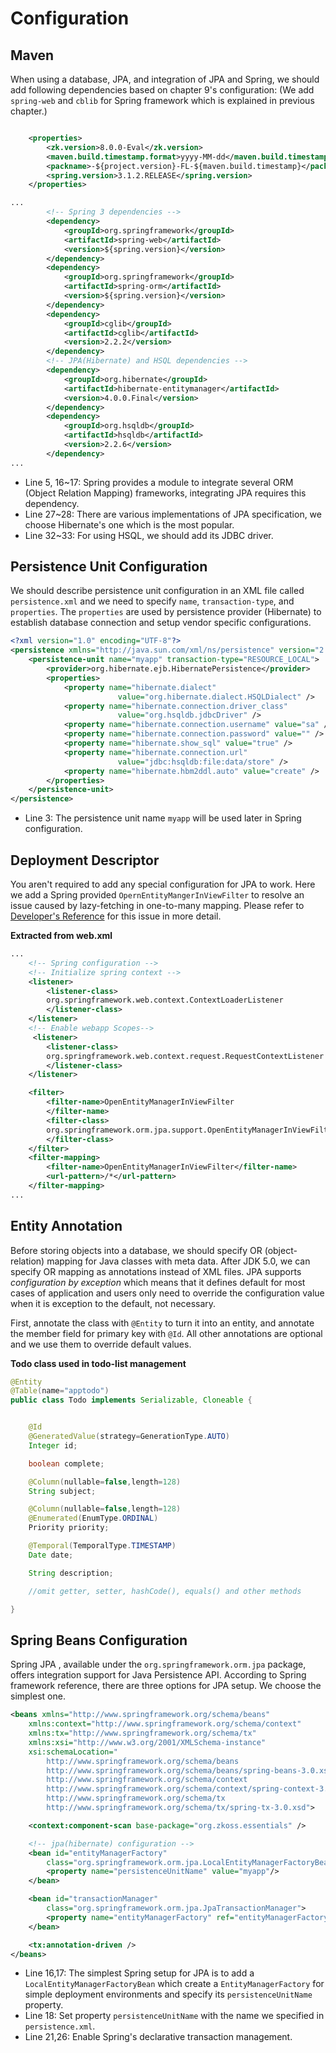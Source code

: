 # Configuration

## Maven

When using a database, JPA, and integration of JPA and Spring, we should
add following dependencies based on chapter 9's configuration: (We add
`spring-web` and `cblib` for Spring framework which is explained in
previous chapter.)

```xml

    <properties>
        <zk.version>8.0.0-Eval</zk.version>
        <maven.build.timestamp.format>yyyy-MM-dd</maven.build.timestamp.format>
        <packname>-${project.version}-FL-${maven.build.timestamp}</packname>
        <spring.version>3.1.2.RELEASE</spring.version>
    </properties>

...
        <!-- Spring 3 dependencies -->
        <dependency>
            <groupId>org.springframework</groupId>
            <artifactId>spring-web</artifactId>
            <version>${spring.version}</version>
        </dependency>
        <dependency>
            <groupId>org.springframework</groupId>
            <artifactId>spring-orm</artifactId>
            <version>${spring.version}</version>
        </dependency>
        <dependency>
            <groupId>cglib</groupId>
            <artifactId>cglib</artifactId>
            <version>2.2.2</version>
        </dependency>
        <!-- JPA(Hibernate) and HSQL dependencies -->
        <dependency>
            <groupId>org.hibernate</groupId>
            <artifactId>hibernate-entitymanager</artifactId>
            <version>4.0.0.Final</version>
        </dependency>
        <dependency>
            <groupId>org.hsqldb</groupId>
            <artifactId>hsqldb</artifactId>
            <version>2.2.6</version>
        </dependency>
...
```

-   Line 5, 16\~17: Spring provides a module to integrate several ORM
    (Object Relation Mapping) frameworks, integrating JPA requires this
    dependency.
-   Line 27\~28: There are various implementations of JPA specification,
    we choose Hibernate's one which is the most popular.
-   Line 32\~33: For using HSQL, we should add its JDBC driver.


## Persistence Unit Configuration

We should describe persistence unit configuration in an XML file called
`persistence.xml` and we need to specify `name`, `transaction-type`, and
`properties`. The `properties` are used by persistence provider
(Hibernate) to establish database connection and setup vendor specific
configurations.

```xml
<?xml version="1.0" encoding="UTF-8"?>
<persistence xmlns="http://java.sun.com/xml/ns/persistence" version="2.0">
    <persistence-unit name="myapp" transaction-type="RESOURCE_LOCAL">
        <provider>org.hibernate.ejb.HibernatePersistence</provider>
        <properties>
            <property name="hibernate.dialect"
                        value="org.hibernate.dialect.HSQLDialect" />
            <property name="hibernate.connection.driver_class"
                        value="org.hsqldb.jdbcDriver" />
            <property name="hibernate.connection.username" value="sa" />
            <property name="hibernate.connection.password" value="" />
            <property name="hibernate.show_sql" value="true" />
            <property name="hibernate.connection.url"
                        value="jdbc:hsqldb:file:data/store" />
            <property name="hibernate.hbm2ddl.auto" value="create" />
        </properties>
    </persistence-unit>
</persistence>
```

-   Line 3: The persistence unit name `myapp` will be used later in
    Spring configuration.


## Deployment Descriptor

You aren't required to add any special configuration for JPA to work.
Here we add a Spring provided `OpernEntityMangerInViewFilter` to resolve
an issue caused by lazy-fetching in one-to-many mapping. Please refer to
[ Developer's Reference]({{site.baseurl}}/zk_dev_ref/integration/jpa)
for this issue in more detail.

**Extracted from web.xml**

```xml
...
    <!-- Spring configuration -->
    <!-- Initialize spring context -->
    <listener>
        <listener-class>
        org.springframework.web.context.ContextLoaderListener
        </listener-class>
    </listener>
    <!-- Enable webapp Scopes-->
     <listener>
        <listener-class>
        org.springframework.web.context.request.RequestContextListener
        </listener-class>
    </listener>

    <filter>
        <filter-name>OpenEntityManagerInViewFilter
        </filter-name>
        <filter-class>
        org.springframework.orm.jpa.support.OpenEntityManagerInViewFilter
        </filter-class>
    </filter>
    <filter-mapping>
        <filter-name>OpenEntityManagerInViewFilter</filter-name>
        <url-pattern>/*</url-pattern>
    </filter-mapping>
...
```

## Entity Annotation


Before storing objects into a database, we should specify OR
(object-relation) mapping for Java classes with meta data. After JDK
5.0, we can specify OR mapping as annotations instead of XML files. JPA
supports *configuration by exception* which means that it defines
default for most cases of application and users only need to override
the configuration value when it is exception to the default, not
necessary.

First, annotate the class with `@Entity` to turn it into an entity, and
annotate the member field for primary key with `@Id`. All other
annotations are optional and we use them to override default values.

**Todo class used in todo-list management**

```java
@Entity
@Table(name="apptodo")
public class Todo implements Serializable, Cloneable {


    @Id
    @GeneratedValue(strategy=GenerationType.AUTO)
    Integer id;

    boolean complete;

    @Column(nullable=false,length=128)
    String subject;

    @Column(nullable=false,length=128)
    @Enumerated(EnumType.ORDINAL)
    Priority priority;

    @Temporal(TemporalType.TIMESTAMP)
    Date date;

    String description;

    //omit getter, setter, hashCode(), equals() and other methods

}
```

## Spring Beans Configuration


Spring JPA , available under the `org.springframework.orm.jpa` package,
offers integration support for Java Persistence API. According to Spring
framework reference, there are three options for JPA setup. We choose
the simplest one.

```xml
<beans xmlns="http://www.springframework.org/schema/beans"
    xmlns:context="http://www.springframework.org/schema/context"
    xmlns:tx="http://www.springframework.org/schema/tx"
    xmlns:xsi="http://www.w3.org/2001/XMLSchema-instance"
    xsi:schemaLocation="
        http://www.springframework.org/schema/beans
        http://www.springframework.org/schema/beans/spring-beans-3.0.xsd
        http://www.springframework.org/schema/context
        http://www.springframework.org/schema/context/spring-context-3.0.xsd
        http://www.springframework.org/schema/tx
        http://www.springframework.org/schema/tx/spring-tx-3.0.xsd">

    <context:component-scan base-package="org.zkoss.essentials" />

    <!-- jpa(hibernate) configuration -->
    <bean id="entityManagerFactory"
        class="org.springframework.orm.jpa.LocalEntityManagerFactoryBean">
        <property name="persistenceUnitName" value="myapp"/>
    </bean>

    <bean id="transactionManager"
        class="org.springframework.orm.jpa.JpaTransactionManager">
        <property name="entityManagerFactory" ref="entityManagerFactory" />
    </bean>

    <tx:annotation-driven />
</beans>
```

-   Line 16,17: The simplest Spring setup for JPA is to add a
    `LocalEntityManagerFactoryBean` which create a
    `EntityManagerFactory` for simple deployment environments and
    specify its `persistenceUnitName` property.
-   Line 18: Set property `persistenceUnitName` with the name we
    specified in `persistence.xml`.
-   Line 21,26: Enable Spring's declarative transaction management.
